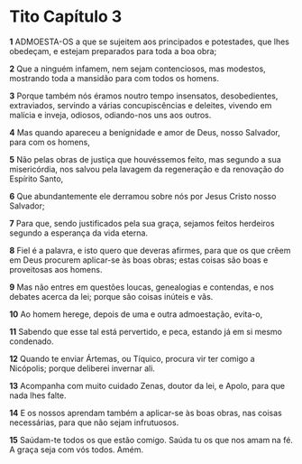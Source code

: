 # Tito Capítulo 3

**1** 	ADMOESTA-OS a que se sujeitem aos principados e potestades, que lhes obedeçam, e estejam preparados para toda a boa obra;

**2** 	Que a ninguém infamem, nem sejam contenciosos, mas modestos, mostrando toda a mansidão para com todos os homens.

**3** 	Porque também nós éramos noutro tempo insensatos, desobedientes, extraviados, servindo a várias concupiscências e deleites, vivendo em malícia e inveja, odiosos, odiando-nos uns aos outros.

**4** 	Mas quando apareceu a benignidade e amor de Deus, nosso Salvador, para com os homens,

**5** 	Não pelas obras de justiça que houvéssemos feito, mas segundo a sua misericórdia, nos salvou pela lavagem da regeneração e da renovação do Espírito Santo,

**6** 	Que abundantemente ele derramou sobre nós por Jesus Cristo nosso Salvador;

**7** 	Para que, sendo justificados pela sua graça, sejamos feitos herdeiros segundo a esperança da vida eterna.

**8** 	Fiel é a palavra, e isto quero que deveras afirmes, para que os que crêem em Deus procurem aplicar-se às boas obras; estas coisas são boas e proveitosas aos homens.

**9** 	Mas não entres em questões loucas, genealogias e contendas, e nos debates acerca da lei; porque são coisas inúteis e vãs.

**10** 	Ao homem herege, depois de uma e outra admoestação, evita-o,

**11** 	Sabendo que esse tal está pervertido, e peca, estando já em si mesmo condenado.

**12** 	Quando te enviar Ártemas, ou Tíquico, procura vir ter comigo a Nicópolis; porque deliberei invernar ali.

**13** 	Acompanha com muito cuidado Zenas, doutor da lei, e Apolo, para que nada lhes falte.

**14** 	E os nossos aprendam também a aplicar-se às boas obras, nas coisas necessárias, para que não sejam infrutuosos.

**15** 	Saúdam-te todos os que estão comigo. Saúda tu os que nos amam na fé. A graça seja com vós todos. Amém.

